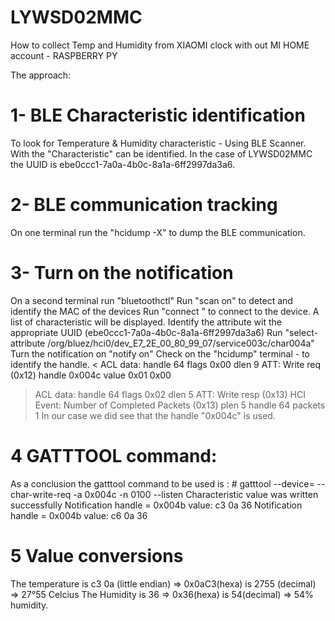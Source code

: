 # LYWSD02MMC
How to collect Temp and Humidity from XIAOMI clock with out MI HOME account - RASPBERRY PY

The approach: 
# 1- BLE Characteristic identification
To look for Temperature & Humidity characteristic - Using BLE Scanner.
With the "Characteristic" can be identified. In the case of LYWSD02MMC the UUID is ebe0ccc1-7a0a-4b0c-8a1a-6ff2997da3a6.
# 2- BLE communication tracking
On one terminal run the "hcidump -X" to dump the BLE communication.
# 3- Turn on the notification 
On a second terminal run "bluetoothctl"
Run "scan on" to detect and identify the MAC of the devices
Run "connect <MAC Addr>" to connect to the device. 
A list of characteristic will be displayed. Identify the attribute wit the appropriate UUID (ebe0ccc1-7a0a-4b0c-8a1a-6ff2997da3a6) 
Run "select-attribute /org/bluez/hci0/dev_E7_2E_00_80_99_07/service003c/char004a" 
Turn the notification on "notify on"
Check on the "hcidump" terminal - to identify the handle.
  < ACL data: handle 64 flags 0x00 dlen 9
    ATT: Write req (0x12)
      handle 0x004c value  0x01 0x00
> ACL data: handle 64 flags 0x02 dlen 5
    ATT: Write resp (0x13)
> HCI Event: Number of Completed Packets (0x13) plen 5
    handle 64 packets 1
In our case we did see that the handle "0x004c" is used.
# 4 GATTTOOL command:
As a conclusion the gatttool command to be used is :
    #   gatttool --device=<MAC Addr> --char-write-req -a 0x004c -n 0100  --listen
Characteristic value was written successfully
Notification handle = 0x004b value: c3 0a 36
Notification handle = 0x004b value: c6 0a 36

# 5 Value conversions
The temperature is c3 0a (little endian) => 0x0aC3(hexa) is 2755 (decimal) => 27°55 Celcius
The Humidity is 36 => 0x36(hexa) is 54(decimal) => 54% humidity.
  

